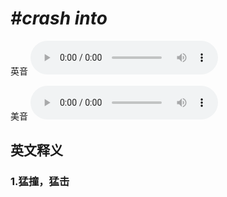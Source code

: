 # ***\#crash into*** 
英音
<audio src="./media/crash into1_AAC.aac" controls="controls"></audio>

美音
<audio src="./media/crash into2_AAC.aac" controls="controls"></audio>



  

英文释义
---
### 1.**猛撞，猛击**  


